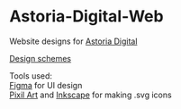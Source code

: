 # Astoria-Digital-Web
Website designs for [Astoria Digital](https://astoria.digital)

[Design schemes](https://www.figma.com/file/LXKWblcPXToV1uVakYXbhB/Astoria-Digital?node-id=70%3A2)

Tools used:<br>
[Figma](www.figma.com) for UI design<br>
[Pixil Art](https://www.pixilart.com/) and [Inkscape](https://www.inkscape.org) for making .svg icons<br>
